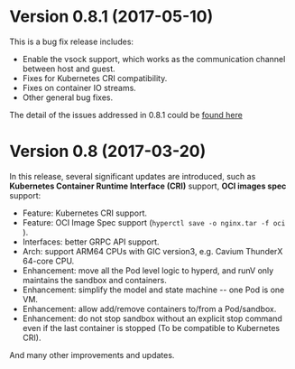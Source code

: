 # Version 0.8.1 (2017-05-10)

This is a bug fix release includes:

- Enable the vsock support, which works as the communication channel between host and guest.
- Fixes for Kubernetes CRI compatibility.
- Fixes on container IO streams.
- Other general bug fixes.

The detail of the issues addressed in 0.8.1 could be [found here][milestone-0.8.1]

# Version 0.8 (2017-03-20)

In this release, several significant updates are introduced, such as **Kubernetes Container Runtime Interface (CRI)** support, **OCI images spec** support:

- Feature: Kubernetes CRI support.
- Feature: OCI Image Spec support (`hyperctl save -o nginx.tar -f oci `).
- Interfaces: better GRPC API support.
- Arch: support ARM64 CPUs with GIC version3, e.g. Cavium ThunderX 64-core CPU.
- Enhancement: move all the Pod level logic to hyperd, and runV only maintains the sandbox and containers.
- Enhancement: simplify the model and state machine -- one Pod is one VM.
- Enhancement: allow add/remove containers to/from a Pod/sandbox.
- Enhancement: do not stop sandbox without an explicit stop command even if the last container is stopped (To be compatible to Kubernetes CRI).

And many other improvements and updates.

[milestone-0.8.1]:https://github.com/hyperhq/hyperd/milestone/4?closed=1
